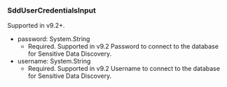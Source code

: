 ### SddUserCredentialsInput
Supported in v9.2+.

- password: System.String
  - Required. Supported in v9.2
      Password to connect to the database for Sensitive Data Discovery.
- username: System.String
  - Required. Supported in v9.2
      Username to connect to the database for Sensitive Data Discovery.
